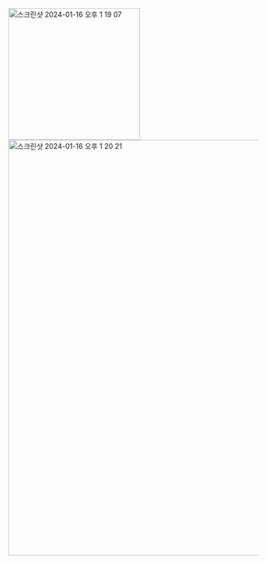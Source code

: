 <img width="265" alt="스크린샷 2024-01-16 오후 1 19 07" src="https://github.com/twkwon0417/side/assets/91003152/f83d663d-cd27-4b7d-97dc-5c6ce50fbdc1">
<img width="836" alt="스크린샷 2024-01-16 오후 1 20 21" src="https://github.com/twkwon0417/side/assets/91003152/678021b6-37e4-44c7-a7ee-792b5764de4f">
